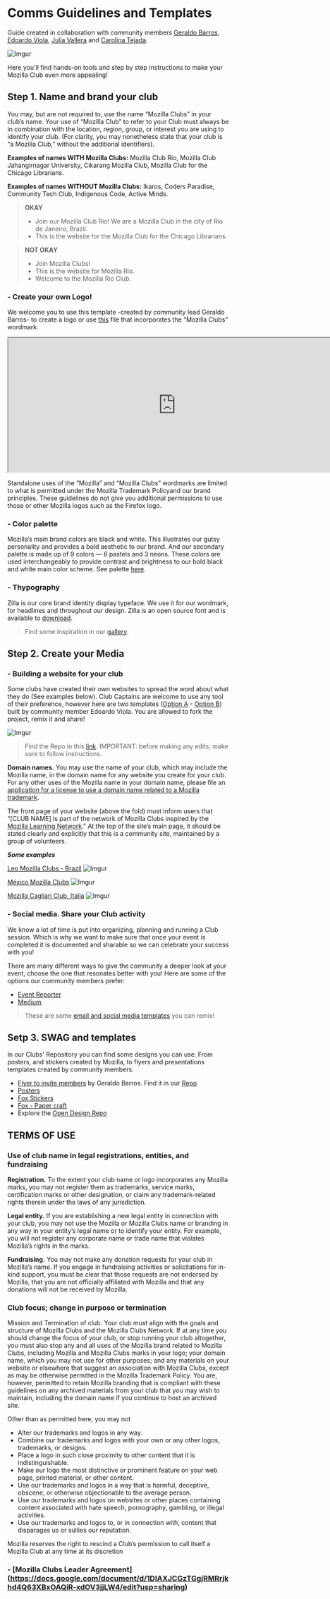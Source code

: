 # Comms Guidelines and Templates 
Guide created in collaboration with community members [Geraldo Barros](https://twitter.com/geraldobarros_), [Edoardo Viola](https://twitter.com/edovio), [Julia Vallera](https://twitter.com/colorwheelz) and [Carolina Tejada](https://twitter.com/cctalvarez).

![Imgur](http://i.imgur.com/FNknSE7.png)

Here you'll find hands-on tools and step by step instructions to make your Mozilla Club even more appealing!

## Step 1. Name and brand your club

You may, but are not required to, use the name “Mozilla Clubs” in your club’s name. Your use of “Mozilla Club” to refer to your Club must always be in combination with the location, region, group, or interest you are using to identify your club. (For clarity, you may nonetheless state that your club is “a Mozilla Club,” without the additional identifiers).

**Examples of names WITH Mozilla Clubs:** Mozilla Club Rio, Mozilla Club Jahangirnagar University, Cikarang Mozilla Club, Mozilla Club for the Chicago Librarians.
 
**Examples of names WITHOUT Mozilla Clubs:** Ikaros, Coders Paradise, Community Tech Club, Indigenous Code, Active Minds.

>**OKAY**
>- Join our Mozilla Club Rio! We are a Mozilla Club in the city of Rio de Janeiro, Brazil.
>- This is the website for the Mozilla Club for the Chicago Librarians.
 
>**NOT OKAY**
>- Join Mozilla Clubs!
>- This is the website for Mozilla Rio.
>- Welcome to the Mozilla Rio Club.

### - Create your own Logo!

We welcome you to use this template -created by community lead Geraldo Barros- to create a logo or use [this](https://github.com/mozilla/mozillaclubs/blob/master/designresources/Mozilla%20Clubs%20Logo/logo_particular_club.svg) file that incorporates the “Mozilla Clubs” wordmark.  

<iframe width="760" height="305" src="https://thimbleprojects.org/carotejada/272301/"></iframe>

Standalone uses of the “Mozilla” and “Mozilla Clubs” wordmarks are limited to what is permitted under the Mozilla Trademark Policyand our brand principles. These guidelines do not give you additional permissions to use those or other Mozilla logos such as the Firefox logo.

### - Color palette

Mozilla’s main brand colors are black and white. This illustrates our gutsy personality and provides a bold aesthetic to our brand. And our secondary palette is made up of 9 colors — 6 pastels and 3 neons. These colors are used interchangeably to provide contrast and brightness to our bold black and white main color scheme. See palette [here](https://mozilla.ninja/visualelements/).

### - Thypography

Zilla is our core brand identity display typeface. We use it for our wordmark, for headlines and throughout our design. Zilla is an open source font and is available to [download](https://github.com/mozilla/zilla-slab/tree/master/OTF_release%20files).

>Find some inspiration in our [gallery](https://mozilla.ninja/gallery/).


## Step 2. Create your Media

### - Building a website for your club

Some clubs have created their own websites to spread the word about what they do (See examples below). Club Captains are welcome to use any tool of their preference, however here are two templates ([Option A](https://edovio.github.io/WebsiteMozillaClub/) - [Option B](https://edovio.github.io/WebsiteMozillaClubB/)) built by community member Edoardo Viola. You are allowed to fork the project, remix it and share!

![Imgur](http://i.imgur.com/oSweIOv.png)

> Find the Repo in this [link](https://github.com/mozilla/mozillaclubs/tree/master/designresources/website_templates_mozilla_clubs). IMPORTANT: before making any edits, make sure to follow instructions.

**Domain names.** You may use the name of your club, which may include the Mozilla name, in the domain name for any website you create for your club. For any other uses of the Mozilla name in your domain name, please file an [application for a license to use a domain name related to a Mozilla trademark](http://static.mozilla.com/foundation/documents/domain-name-license.pdf).
 
The front page of your website (above the fold) must inform users that “[CLUB NAME] is part of the network of Mozilla Clubs inspired by the [Mozilla Learning Network](https://learning.mozilla.org/en-US/).” At the top of the site’s main page, it should be stated clearly and explicitly that this is a community site, maintained by a group of volunteers.

***Some examples***

[Leo Mozilla Clubs - Brazil](https://leaomozillaclubs.com/)
![Imgur](http://i.imgur.com/Q57GiQT.png)

[México Mozilla Clubs](http://www.mexicomozillaclub.com/)
![Imgur](http://i.imgur.com/ZiTFuuA.png)

[Mozilla Cagliari Club, Italia](http://mozillacagliariclub.edovio.com/)
![Imgur](http://i.imgur.com/KXiWv5S.png)

### - Social media. Share your Club activity

We know a lot of time is put into organizing, planning and running a Club session. Which is why we want to make sure that once your event is completed it is documented and sharable so we can celebrate your success with you!

There are many different ways to give the community a deeper look at your event, choose the one that resonates better with you! Here are some of the options our community members prefer: 

- [Event Reporter](http://mozilla.github.io/clubs-events/)
- [Medium](https://medium.com/read-write-participate)

> These are some [email and social media templates](https://docs.google.com/document/d/11262KhL_HbrPzaq3H77oV8897AET4TiNM4dMQf2XE9g/edit?usp=sharing) you can remix!

## Setp 3. SWAG and templates

In our Clubs' Repository you can find some designs you can use. From posters, and stickers created by Mozilla, to flyers and presentations templates created by community members. 

- [Flyer to invite members](https://geraldobarros.me/arrival-flyer-design-hackathongirls-mozilla-club-banjul/) by Geraldo Barros. Find it in our [Repo](https://github.com/mozilla/mozillaclubs/tree/master/designresources/flyer_template)
- [Posters](https://github.com/mozilla/mozillaclubs/tree/master/designresources/Mozilla_Posters) 
- [Fox Stickers](https://github.com/mozilla/mozillaclubs/tree/master/designresources/fox_stickers)
- [Fox - Paper craft](https://s-media-cache-ak0.pinimg.com/736x/d4/1a/24/d41a24bcf87a2f7691c07880bcf43c96.jpg) 
- Explore the [Open Design Repo](https://github.com/mozilla/OpenDesign)

## TERMS OF USE

### Use of club name in legal registrations, entities, and fundraising

**Registration.** To the extent your club name or logo incorporates any Mozilla marks, you may not register them as trademarks, service marks, certification marks or other designation, or claim any trademark-related rights therein under the laws of any jurisdiction.
 
**Legal entity.** If you are establishing a new legal entity in connection with your club, you may not use the Mozilla or Mozilla Clubs name or branding in any way in your entity’s legal name or to identify your entity. For example, you will not register any corporate name or trade name that violates Mozilla’s rights in the marks.
 
**Fundraising.** You may not make any donation requests for your club in Mozilla’s name. If you engage in fundraising activities or solicitations for in-kind support, you must be clear that those requests are not endorsed by Mozilla, that you are not officially affiliated with Mozilla and that any donations will not be received by Mozilla.

### Club focus; change in purpose or termination

Mission and Termination of club. Your club must align with the goals and structure of Mozilla Clubs and the Mozilla Clubs Network. If at any time you should change the focus of your club, or stop running your club altogether, you must also stop any and all uses of the Mozilla brand related to Mozilla Clubs, including Mozilla and Mozilla Clubs marks in your logo; your domain name, which you may not use for other purposes; and any materials on your website or elsewhere that suggest an association with Mozilla Clubs, except as may be otherwise permitted in the Mozilla Trademark Policy. You are, however, permitted to retain Mozilla branding that is compliant with these guidelines on any archived materials from your club that you may wish to maintain, including the domain name if you continue to host an archived site.
 
Other than as permitted here, you may not
 
* Alter our trademarks and logos in any way.
* Combine our trademarks and logos with your own or any other logos, trademarks, or designs.
* Place a logo in such close proximity to other content that it is indistinguishable.
* Make our logo the most distinctive or prominent feature on your web page, printed material, or other content.
* Use our trademarks and logos in a way that is harmful, deceptive, obscene, or otherwise objectionable to the average person.
* Use our trademarks and logos on websites or other places containing content associated with hate speech, pornography, gambling, or illegal activities.
* Use our trademarks and logos to, or in connection with, content that disparages us or sullies our reputation.
 
Mozilla reserves the right to rescind a Club’s permission to call itself a Mozilla Club at any time at its discretion
 
 
 ### - [Mozilla Clubs Leader Agreement] (https://docs.google.com/document/d/1DIAXJCGzTGgjRMRrjkhd4Q63XBxOAQiR-xdOV3jjLW4/edit?usp=sharing)
 
 

